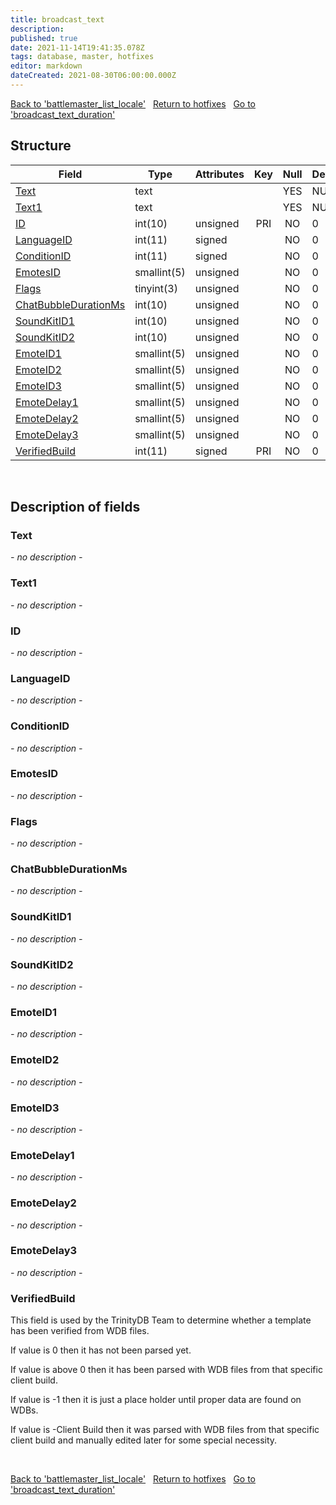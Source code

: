 ```yaml
---
title: broadcast_text
description: 
published: true
date: 2021-11-14T19:41:35.078Z
tags: database, master, hotfixes
editor: markdown
dateCreated: 2021-08-30T06:00:00.000Z
---
```


<a href="https://dev.trinitycore.info/en/database/master/hotfixes/battlemaster_list_locale" class="mt-5 v-btn v-btn--depressed v-btn--flat v-btn--outlined theme--light v-size--default darkblue--text text--lighten-3"><span class="v-btn__content"><i aria-hidden="true" class="v-icon notranslate v-icon--left mdi mdi-arrow-left theme--light"></i><span>Back to 'battlemaster_list_locale'</span></span></a>&nbsp;&nbsp;&nbsp;<a href="https://dev.trinitycore.info/en/database/master/hotfixes/home" class="mt-5 v-btn v-btn--depressed v-btn--flat v-btn--outlined theme--light v-size--default darkblue--text text--lighten-3"><span class="v-btn__content"><i aria-hidden="true" class="v-icon notranslate v-icon--left mdi mdi-home-outline theme--light"></i><span>Return to hotfixes</span></span></a>&nbsp;&nbsp;&nbsp;<a href="https://dev.trinitycore.info/en/database/master/hotfixes/broadcast_text_duration" class="mt-5 v-btn v-btn--depressed v-btn--flat v-btn--outlined theme--light v-size--default darkblue--text text--lighten-3"><span class="v-btn__content"><span>Go to 'broadcast_text_duration'</span><i aria-hidden="true" class="v-icon notranslate v-icon--right mdi mdi-arrow-right theme--light"></i></span></a>

## Structure

| Field | Type | Attributes | Key | Null | Default | Extra | Comment |
| --- | --- | --- | :---: | :---: | --- | --- | --- |
| [Text](#text) | text |  |  | YES | NULL |  |  |
| [Text1](#text1) | text |  |  | YES | NULL |  |  |
| [ID](#id) | int(10) | unsigned | PRI | NO | 0 |  |  |
| [LanguageID](#languageid) | int(11) | signed |  | NO | 0 |  |  |
| [ConditionID](#conditionid) | int(11) | signed |  | NO | 0 |  |  |
| [EmotesID](#emotesid) | smallint(5) | unsigned |  | NO | 0 |  |  |
| [Flags](#flags) | tinyint(3) | unsigned |  | NO | 0 |  |  |
| [ChatBubbleDurationMs](#chatbubbledurationms) | int(10) | unsigned |  | NO | 0 |  |  |
| [SoundKitID1](#soundkitid1) | int(10) | unsigned |  | NO | 0 |  |  |
| [SoundKitID2](#soundkitid2) | int(10) | unsigned |  | NO | 0 |  |  |
| [EmoteID1](#emoteid1) | smallint(5) | unsigned |  | NO | 0 |  |  |
| [EmoteID2](#emoteid2) | smallint(5) | unsigned |  | NO | 0 |  |  |
| [EmoteID3](#emoteid3) | smallint(5) | unsigned |  | NO | 0 |  |  |
| [EmoteDelay1](#emotedelay1) | smallint(5) | unsigned |  | NO | 0 |  |  |
| [EmoteDelay2](#emotedelay2) | smallint(5) | unsigned |  | NO | 0 |  |  |
| [EmoteDelay3](#emotedelay3) | smallint(5) | unsigned |  | NO | 0 |  |  |
| [VerifiedBuild](#verifiedbuild) | int(11) | signed | PRI | NO | 0 |  |  |
&nbsp;
## Description of fields

### Text
*- no description -*
&nbsp;

### Text1
*- no description -*
&nbsp;

### ID
*- no description -*
&nbsp;

### LanguageID
*- no description -*
&nbsp;

### ConditionID
*- no description -*
&nbsp;

### EmotesID
*- no description -*
&nbsp;

### Flags
*- no description -*
&nbsp;

### ChatBubbleDurationMs
*- no description -*
&nbsp;

### SoundKitID1
*- no description -*
&nbsp;

### SoundKitID2
*- no description -*
&nbsp;

### EmoteID1
*- no description -*
&nbsp;

### EmoteID2
*- no description -*
&nbsp;

### EmoteID3
*- no description -*
&nbsp;

### EmoteDelay1
*- no description -*
&nbsp;

### EmoteDelay2
*- no description -*
&nbsp;

### EmoteDelay3
*- no description -*
&nbsp;

### VerifiedBuild
This field is used by the TrinityDB Team to determine whether a template has been verified from WDB files.

If value is 0 then it has not been parsed yet.

If value is above 0 then it has been parsed with WDB files from that specific client build.

If value is -1 then it is just a place holder until proper data are found on WDBs.

If value is -Client Build then it was parsed with WDB files from that specific client build and manually edited later for some special necessity.

&nbsp;

<a href="https://dev.trinitycore.info/en/database/master/hotfixes/battlemaster_list_locale" class="mt-5 v-btn v-btn--depressed v-btn--flat v-btn--outlined theme--light v-size--default darkblue--text text--lighten-3"><span class="v-btn__content"><i aria-hidden="true" class="v-icon notranslate v-icon--left mdi mdi-arrow-left theme--light"></i><span>Back to 'battlemaster_list_locale'</span></span></a>&nbsp;&nbsp;&nbsp;<a href="https://dev.trinitycore.info/en/database/master/hotfixes/home" class="mt-5 v-btn v-btn--depressed v-btn--flat v-btn--outlined theme--light v-size--default darkblue--text text--lighten-3"><span class="v-btn__content"><i aria-hidden="true" class="v-icon notranslate v-icon--left mdi mdi-home-outline theme--light"></i><span>Return to hotfixes</span></span></a>&nbsp;&nbsp;&nbsp;<a href="https://dev.trinitycore.info/en/database/master/hotfixes/broadcast_text_duration" class="mt-5 v-btn v-btn--depressed v-btn--flat v-btn--outlined theme--light v-size--default darkblue--text text--lighten-3"><span class="v-btn__content"><span>Go to 'broadcast_text_duration'</span><i aria-hidden="true" class="v-icon notranslate v-icon--right mdi mdi-arrow-right theme--light"></i></span></a>

